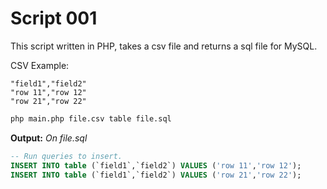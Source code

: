 Script 001
==========

This script written in PHP, takes a csv file and returns a sql file for MySQL.

CSV Example:

```csv
"field1","field2"
"row 11","row 12"
"row 21","row 22"
```

```sh
php main.php file.csv table file.sql
```
**Output:** _On file.sql_

```sql
-- Run queries to insert.
INSERT INTO table (`field1`,`field2`) VALUES ('row 11','row 12');
INSERT INTO table (`field1`,`field2`) VALUES ('row 21','row 22');
```
